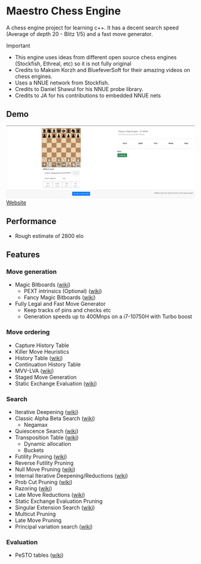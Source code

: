 # Maestro Chess Engine
A chess engine project for learning c++. It has a decent search speed (Average of depth 20 - Blitz 1/5) and a fast move generator.

> [!IMPORTANT]
> * This engine uses ideas from different open source chess engines (Stockfish, Ethreal, etc) so it is not fully original
> * Credits to Maksim Korzh and BluefeverSoft for their amazing videos on chess engines.
> * Uses a NNUE network from Stockfish.
> * Credits to Daniel Shawul for his NNUE probe library.
> * Credits to JA for his contributions to embedded NNUE nets

## Demo
![alt text](https://github.com/0mn1verze/Maestro-Chess-Engine/blob/942e85bddfd8f62b51647bf0183ab3c3778e2357/demo.png)
[Website](https://0mn1verze.pythonanywhere.com/)

## Performance
* Rough estimate of 2800 elo

## Features
### Move generation
* Magic Bitboards ([wiki](https://www.chessprogramming.org/Magic_Bitboards))
  * PEXT intrinsics (Optional) ([wiki](https://www.chessprogramming.org/BMI2#PEXTBitboards))
  * Fancy Magic Bitboards ([wiki](https://www.chessprogramming.org/Magic_Bitboards))
* Fully Legal and Fast Move Generator
  * Keep tracks of pins and checks etc
  * Generation speeds up to 400Mnps on a i7-10750H with Turbo boost
### Move ordering
* Capture History Table
* Killer Move Heuristics
* History Table ([wiki](https://www.chessprogramming.org/History_Heuristic))
* Continuation History Table
* MVV-LVA ([wiki](https://www.chessprogramming.org/MVV-LVA))
* Staged Move Generation
* Static Exchange Evaluation ([wiki](https://www.chessprogramming.org/Static_Exchange_Evaluation))
### Search
* Iterative Deepening ([wiki](https://www.chessprogramming.org/Iterative_Deepening))
* Classic Alpha Beta Search ([wiki](https://www.chessprogramming.org/Alpha-Beta))
  * Negamax
* Quiescence Search ([wiki](https://www.chessprogramming.org/Quiescence_Search))
* Transposition Table ([wiki](https://www.chessprogramming.org/Transposition_Table))
  * Dynamic allocation
  * Buckets
* Futility Pruning ([wiki](https://www.chessprogramming.org/Futility_Pruning))
* Reverse Futility Pruning
* Null Move Pruning ([wiki](https://www.chessprogramming.org/Null_Move_Pruning))
* Internal Iterative Deepening/Reductions ([wiki](https://www.chessprogramming.org/Internal_Iterative_Deepening))
* Prob Cut Pruning ([wiki](https://www.chessprogramming.org/ProbCut))
* Razoring ([wiki](https://www.chessprogramming.org/Razoring))
* Late Move Reductions ([wiki](https://www.chessprogramming.org/Late_Move_Reductions))
* Static Exchange Evaluation Pruning 
* Singular Extension Search ([wiki](https://www.chessprogramming.org/Singular_Extensions))
* Multicut Pruning
* Late Move Pruning 
* Principal variation search ([wiki](https://www.chessprogramming.org/Principal_Variation_Search))
### Evaluation
* PeSTO tables ([wiki](https://www.chessprogramming.org/PeSTO))
